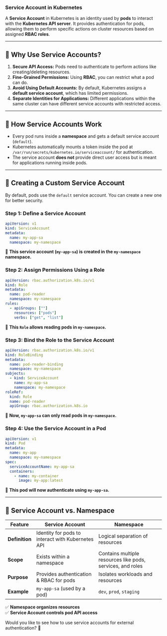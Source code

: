 ### **Service Account in Kubernetes**  

A **Service Account** in Kubernetes is an identity used by **pods** to interact with the **Kubernetes API server**. It provides authentication for pods, allowing them to perform specific actions on cluster resources based on assigned **RBAC roles**.

---

## **🔹 Why Use Service Accounts?**
1. **Secure API Access:** Pods need to authenticate to perform actions like creating/deleting resources.
2. **Fine-Grained Permissions:** Using **RBAC**, you can restrict what a pod can do.
3. **Avoid Using Default Accounts:** By default, Kubernetes assigns a **default service account**, which has limited permissions.
4. **Separate Identities for Applications:** Different applications within the same cluster can have different service accounts with restricted access.

---

## **🔹 How Service Accounts Work**
- Every pod runs inside a **namespace** and gets a default service account (`default`).
- Kubernetes automatically mounts a token inside the pod at `/var/run/secrets/kubernetes.io/serviceaccount/` for authentication.
- The service account **does not** provide direct user access but is meant for applications running inside pods.

---

## **🔹 Creating a Custom Service Account**
By default, pods use the `default` service account. You can create a new one for better security.

### **Step 1: Define a Service Account**
```yaml
apiVersion: v1
kind: ServiceAccount
metadata:
  name: my-app-sa
  namespace: my-namespace
```
🔹 **This service account (`my-app-sa`) is created in the `my-namespace` namespace.**

### **Step 2: Assign Permissions Using a Role**
```yaml
apiVersion: rbac.authorization.k8s.io/v1
kind: Role
metadata:
  name: pod-reader
  namespace: my-namespace
rules:
  - apiGroups: [""]
    resources: ["pods"]
    verbs: ["get", "list"]
```
🔹 **This `Role` allows reading pods in `my-namespace`.**

### **Step 3: Bind the Role to the Service Account**
```yaml
apiVersion: rbac.authorization.k8s.io/v1
kind: RoleBinding
metadata:
  name: pod-reader-binding
  namespace: my-namespace
subjects:
  - kind: ServiceAccount
    name: my-app-sa
    namespace: my-namespace
roleRef:
  kind: Role
  name: pod-reader
  apiGroup: rbac.authorization.k8s.io
```
🔹 **Now, `my-app-sa` can only read pods in `my-namespace`.**

### **Step 4: Use the Service Account in a Pod**
```yaml
apiVersion: v1
kind: Pod
metadata:
  name: my-app
  namespace: my-namespace
spec:
  serviceAccountName: my-app-sa
  containers:
    - name: my-container
      image: my-app:latest
```
🔹 **This pod will now authenticate using `my-app-sa`.**

---

## **🔹 Service Account vs. Namespace**
| Feature | Service Account | Namespace |
|---------|----------------|-----------|
| **Definition** | Identity for pods to interact with Kubernetes API | Logical separation of resources |
| **Scope** | Exists within a namespace | Contains multiple resources like pods, services, and roles |
| **Purpose** | Provides authentication & RBAC for pods | Isolates workloads and resources |
| **Example** | `my-app-sa` (used by a pod) | `dev`, `prod`, `staging` |

✅ **Namespace organizes resources**  
✅ **Service Account controls pod API access**

Would you like to see how to use service accounts for external authentication? 🚀